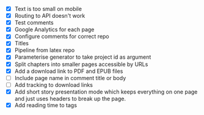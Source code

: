  - [x] Text is too small on mobile
 - [x] Routing to API doesn't work
 - [x] Test comments
 - [x] Google Analytics for each page
 - [x] Configure comments for correct repo
 - [x] Titles
 - [x] Pipeline from latex repo
 - [x] Parameterise generator to take project id as argument 
 - [x] Split chapters into smaller pages accessible by URLs
 - [x] Add a download link to PDF and EPUB files
 - [ ] Include page name in comment title or body
 - [ ] Add tracking to download links
 - [x] Add short story presentation mode which keeps everything on one page and just uses headers to break up the page.
 - [x] Add reading time to tags
